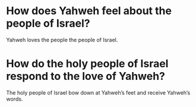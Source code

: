 # How does Yahweh feel about the people of Israel?

Yahweh loves the people the people of Israel.

# How do the holy people of Israel respond to the love of Yahweh?

The holy people of Israel bow down at Yahweh’s feet and receive Yahweh’s words.
